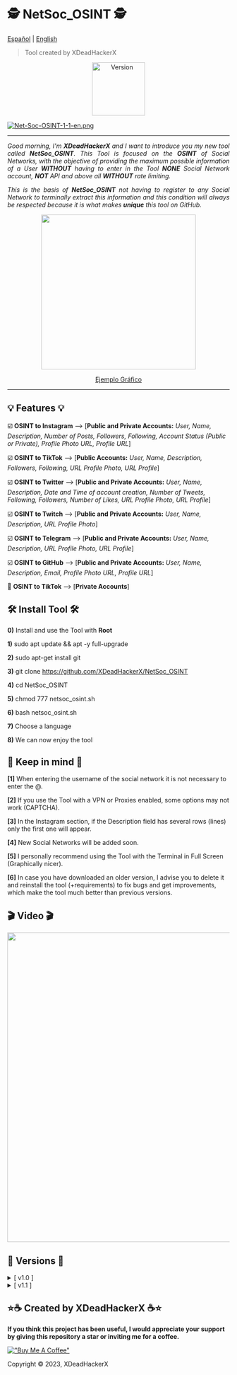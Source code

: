 # 🕵️ NetSoc_OSINT 🕵️

[Español](https://github.com/XDeadHackerX/NetSoc_OSINT/blob/main/README.md) | [English](https://github.com/XDeadHackerX/NetSoc_OSINT/blob/main/README-English.md)

> Tool created by XDeadHackerX

<p align="center"><img width="120px" alt="Version" src="https://img.shields.io/badge/version-1.1-purple.svg?style=for-the-badge"/></p>

[![Net-Soc-OSINT-1-1-en.png](https://i.postimg.cc/0QpbmJm7/Net-Soc-OSINT-1-1-en.png)](https://postimg.cc/Kk8Ghj0Y)

---

<p align="justify"><i>Good morning, I'm <strong>XDeadHackerX</strong> and I want to introduce you my new tool called <strong>NetSoc_OSINT</strong>. This Tool is focused on the <strong>OSINT</strong> of Social Networks, with the objective of providing the maximum possible information of a User <strong>WITHOUT</strong> having to enter in the Tool <strong>NONE</strong> Social Network account, <strong>NOT</strong> API and above all <strong>WITHOUT</strong> rate limiting.</i></p>

<p align="justify"><i>This is the basis of <strong>NetSoc_OSINT</strong> not having to register to any Social Network to terminally extract this information and this condition will always be respected because it is what makes <strong>unique</strong> this tool on GitHub.</i></p>

<p align="center"><img src=https://i.postimg.cc/0yrH4qG6/pc1.webp width="350px"/></p>

<p align="center"><a href="#punto1">Ejemplo Gráfico</a></p>

---

## 💡 Features 💡

:ballot_box_with_check: **OSINT to Instagram** --> [**Public and Private Accounts:** *User, Name, Description, Number of Posts, Followers, Following, Account Status (Public or Private), Profile Photo URL, Profile URL*]

:ballot_box_with_check: **OSINT to TikTok** --> [**Public Accounts:** *User, Name, Description, Followers, Following, URL Profile Photo, URL Profile*]

:ballot_box_with_check: **OSINT to Twitter** --> [**Public and Private Accounts:** *User, Name, Description, Date and Time of account creation, Number of Tweets, Following, Followers, Number of Likes, URL Profile Photo, URL Profile*]

:ballot_box_with_check: **OSINT to Twitch** --> [**Public and Private Accounts:** *User, Name, Description, URL Profile Photo*]

:ballot_box_with_check: **OSINT to Telegram** --> [**Public and Private Accounts:** *User, Name, Description, URL Profile Photo, URL Profile*]

:ballot_box_with_check: **OSINT to GitHub** --> [**Public and Private Accounts:** *User, Name, Description, Email, Profile Photo URL, Profile URL*]

:black_square_button: **OSINT to TikTok** --> [**Private Accounts**]

## 🛠 Install Tool 🛠

**0)** Install and use the Tool with **Root**

**1)** sudo apt update && apt -y full-upgrade

**2)** sudo apt-get install git

**3)** git clone https://github.com/XDeadHackerX/NetSoc_OSINT

**4)** cd NetSoc_OSINT

**5)** chmod 777 netsoc_osint.sh

**6)** bash netsoc_osint.sh

**7)** Choose a language

**8)** We can now enjoy the tool

## 🎲 Keep in mind 🎲

**[1]** When entering the username of the social network it is not necessary to enter the @.

**[2]** If you use the Tool with a VPN or Proxies enabled, some options may not work (CAPTCHA).

**[3]** In the Instagram section, if the Description field has several rows (lines) only the first one will appear.

**[4]** New Social Networks will be added soon.

**[5]** I personally recommend using the Tool with the Terminal in Full Screen (Graphically nicer).

**[6]** In case you have downloaded an older version, I advise you to delete it and reinstall the tool (+requirements) to fix bugs and get improvements, which make the tool much better than previous versions.

## 🎬 Video 🎬 <a name="punto1"></a>

<p align="center"><a href="https://asciinema.org/a/549547" target="_blank"><img src="https://asciinema.org/a/549547.svg" width="700px" /></a><p>

## 🔎 Versions 🔎

<details>
  <summary>[ v1.0 ]</summary>
  <p>[#] Original Version.</p>
</details>
<details>
  <summary>[ v1.1 ]</summary>
  <p align="justify">[#] Possibility to choose between Spanish and English.</p>
</details>

## ⭐☕ Created by XDeadHackerX ☕⭐

**If you think this project has been useful, I would appreciate your support by giving this repository a star or inviting me for a coffee.**

[!["Buy Me A Coffee"](https://www.buymeacoffee.com/assets/img/custom_images/orange_img.png)](https://www.buymeacoffee.com/XDeadHackerX)

Copyright © 2023, XDeadHackerX
